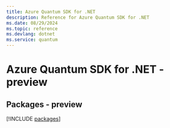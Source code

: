 ```yaml
---
title: Azure Quantum SDK for .NET
description: Reference for Azure Quantum SDK for .NET
ms.date: 08/29/2024
ms.topic: reference
ms.devlang: dotnet
ms.service: quantum
---
```

# Azure Quantum SDK for .NET - preview
## Packages - preview
[!INCLUDE [packages](quantum-index.md)]